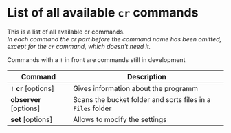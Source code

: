 # List of all available `cr` commands
This is a list of all available cr commands.  
*In each command the cr part before the command name has been omitted, except for the `cr` command, which doesn't need it.* 
 
Commands with a `!` in front are commands still in development

Command | Description
--- | ---
`!` **cr** [options] | Gives information about the programm
**observer** [options] | Scans the bucket folder and sorts files in a `Files` folder
**set** [options] | Allows to modify the settings
